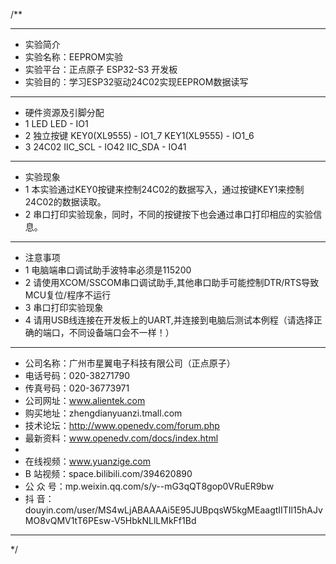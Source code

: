 /**
 ***************************************************************************************************
 * 实验简介
 * 实验名称：EEPROM实验
 * 实验平台：正点原子 ESP32-S3 开发板
 * 实验目的：学习ESP32驱动24C02实现EEPROM数据读写

 ***************************************************************************************************
 * 硬件资源及引脚分配
 * 1 LED
     LED - IO1
 * 2 独立按键
     KEY0(XL9555)    - IO1_7
     KEY1(XL9555)    - IO1_6
 * 3 24C02
     IIC_SCL - IO42
     IIC_SDA - IO41

 ***************************************************************************************************
 * 实验现象
 * 1 本实验通过KEY0按键来控制24C02的数据写入，通过按键KEY1来控制24C02的数据读取。
 * 2 串口打印实验现象，同时，不同的按键按下也会通过串口打印相应的实验信息。

 ***************************************************************************************************
 * 注意事项
 * 1 电脑端串口调试助手波特率必须是115200
 * 2 请使用XCOM/SSCOM串口调试助手,其他串口助手可能控制DTR/RTS导致MCU复位/程序不运行
 * 3 串口打印实验现象
 * 4 请用USB线连接在开发板上的UART,并连接到电脑后测试本例程（请选择正确的端口，不同设备端口会不一样！）
 
 ***********************************************************************************************************
 * 公司名称：广州市星翼电子科技有限公司（正点原子）
 * 电话号码：020-38271790
 * 传真号码：020-36773971
 * 公司网址：www.alientek.com
 * 购买地址：zhengdianyuanzi.tmall.com
 * 技术论坛：http://www.openedv.com/forum.php
 * 最新资料：www.openedv.com/docs/index.html
 *
 * 在线视频：www.yuanzige.com
 * B 站视频：space.bilibili.com/394620890
 * 公 众 号：mp.weixin.qq.com/s/y--mG3qQT8gop0VRuER9bw
 * 抖    音：douyin.com/user/MS4wLjABAAAAi5E95JUBpqsW5kgMEaagtIITIl15hAJvMO8vQMV1tT6PEsw-V5HbkNLlLMkFf1Bd
 ***********************************************************************************************************
 */